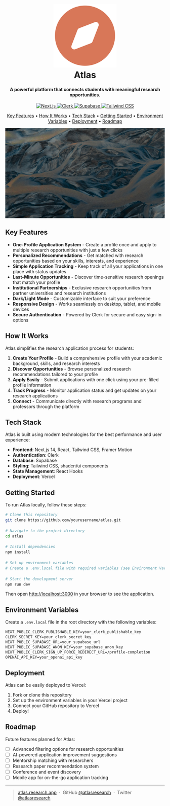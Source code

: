 <h1 align="center">
  <br>
  <a href="#"><img src="/public/icon.png" alt="Atlas" width="200"></a>
  <br>
  Atlas
  <br>
</h1>

<h4 align="center">A powerful platform that connects students with meaningful research opportunities.</h4>

<p align="center">
  <a href="#">
    <img src="https://img.shields.io/badge/Next.js-14-black?style=flat-square" alt="Next.js">
  </a>
  <a href="#">
    <img src="https://img.shields.io/badge/Clerk-Auth-purple?style=flat-square" alt="Clerk">
  </a>
  <a href="#">
    <img src="https://img.shields.io/badge/Supabase-Database-green?style=flat-square" alt="Supabase">
  </a>
  <a href="#">
    <img src="https://img.shields.io/badge/Tailwind-CSS-blue?style=flat-square" alt="Tailwind CSS">
  </a>
</p>

<p align="center">
  <a href="#key-features">Key Features</a> •
  <a href="#how-it-works">How It Works</a> •
  <a href="#tech-stack">Tech Stack</a> •
  <a href="#getting-started">Getting Started</a> •
  <a href="#environment-variables">Environment Variables</a> •
  <a href="#deployment">Deployment</a> •
  <a href="#roadmap">Roadmap</a>
</p>

![screenshot](/public/scenic.jpg)

## Key Features

* **One-Profile Application System** - Create a profile once and apply to multiple research opportunities with just a few clicks
* **Personalized Recommendations** - Get matched with research opportunities based on your skills, interests, and experience
* **Simple Application Tracking** - Keep track of all your applications in one place with status updates
* **Last-Minute Opportunities** - Discover time-sensitive research openings that match your profile
* **Institutional Partnerships** - Exclusive research opportunities from partner universities and research institutions
* **Dark/Light Mode** - Customizable interface to suit your preference
* **Responsive Design** - Works seamlessly on desktop, tablet, and mobile devices
* **Secure Authentication** - Powered by Clerk for secure and easy sign-in options

## How It Works

Atlas simplifies the research application process for students:

1. **Create Your Profile** - Build a comprehensive profile with your academic background, skills, and research interests
2. **Discover Opportunities** - Browse personalized research recommendations tailored to your profile
3. **Apply Easily** - Submit applications with one click using your pre-filled profile information
4. **Track Progress** - Monitor application status and get updates on your research applications
5. **Connect** - Communicate directly with research programs and professors through the platform

## Tech Stack

Atlas is built using modern technologies for the best performance and user experience:

* **Frontend**: Next.js 14, React, Tailwind CSS, Framer Motion
* **Authentication**: Clerk
* **Database**: Supabase
* **Styling**: Tailwind CSS, shadcn/ui components
* **State Management**: React Hooks
* **Deployment**: Vercel

## Getting Started

To run Atlas locally, follow these steps:

```bash
# Clone this repository
git clone https://github.com/yourusername/atlas.git

# Navigate to the project directory
cd atlas

# Install dependencies
npm install

# Set up environment variables
# Create a .env.local file with required variables (see Environment Variables section)

# Start the development server
npm run dev
```

Then open [http://localhost:3000](http://localhost:3000) in your browser to see the application.

## Environment Variables

Create a `.env.local` file in the root directory with the following variables:

```
NEXT_PUBLIC_CLERK_PUBLISHABLE_KEY=your_clerk_publishable_key
CLERK_SECRET_KEY=your_clerk_secret_key
NEXT_PUBLIC_SUPABASE_URL=your_supabase_url
NEXT_PUBLIC_SUPABASE_ANON_KEY=your_supabase_anon_key
NEXT_PUBLIC_CLERK_SIGN_UP_FORCE_REDIRECT_URL=/profile-completion
OPENAI_API_KEY=your_openai_api_key
```

## Deployment

Atlas can be easily deployed to Vercel:

1. Fork or clone this repository
2. Set up the environment variables in your Vercel project
3. Connect your GitHub repository to Vercel
4. Deploy!

## Roadmap

Future features planned for Atlas:

- [ ] Advanced filtering options for research opportunities
- [ ] AI-powered application improvement suggestions
- [ ] Mentorship matching with researchers
- [ ] Research paper recommendation system
- [ ] Conference and event discovery
- [ ] Mobile app for on-the-go application tracking

---

> [atlas.research.app](https://atlas.research.app) &nbsp;&middot;&nbsp;
> GitHub [@atlasresearch](https://github.com/atlasresearch) &nbsp;&middot;&nbsp;
> Twitter [@atlasresearch](https://twitter.com/atlasresearch)
